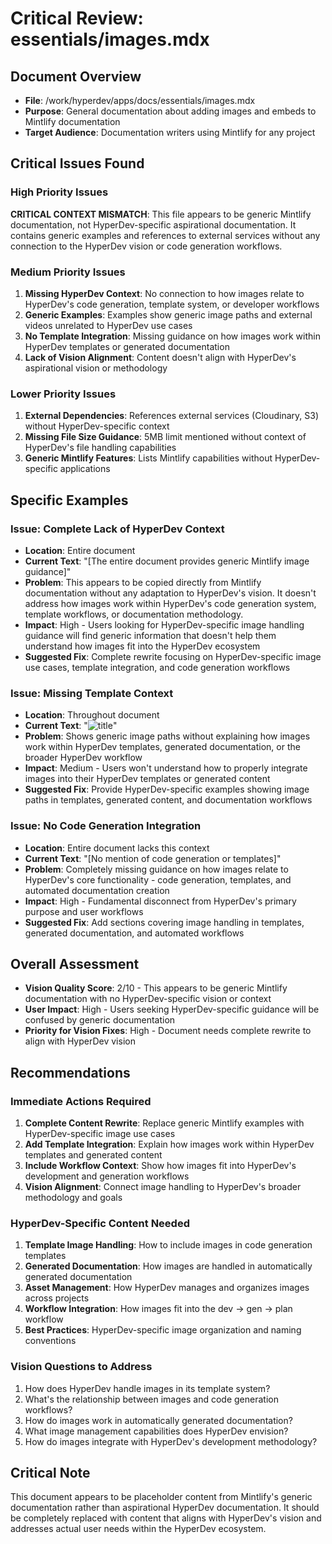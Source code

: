 # Critical Review: essentials/images.mdx

## Document Overview
- **File**: /work/hyperdev/apps/docs/essentials/images.mdx
- **Purpose**: General documentation about adding images and embeds to Mintlify documentation
- **Target Audience**: Documentation writers using Mintlify for any project

## Critical Issues Found

### High Priority Issues

**CRITICAL CONTEXT MISMATCH**: This file appears to be generic Mintlify documentation, not HyperDev-specific aspirational documentation. It contains generic examples and references to external services without any connection to the HyperDev vision or code generation workflows.

### Medium Priority Issues

1. **Missing HyperDev Context**: No connection to how images relate to HyperDev's code generation, template system, or developer workflows
2. **Generic Examples**: Examples show generic image paths and external videos unrelated to HyperDev use cases
3. **No Template Integration**: Missing guidance on how images work within HyperDev templates or generated documentation
4. **Lack of Vision Alignment**: Content doesn't align with HyperDev's aspirational vision or methodology

### Lower Priority Issues

1. **External Dependencies**: References external services (Cloudinary, S3) without HyperDev-specific context
2. **Missing File Size Guidance**: 5MB limit mentioned without context of HyperDev's file handling capabilities
3. **Generic Mintlify Features**: Lists Mintlify capabilities without HyperDev-specific applications

## Specific Examples

### Issue: Complete Lack of HyperDev Context
- **Location**: Entire document
- **Current Text**: "[The entire document provides generic Mintlify image guidance]"
- **Problem**: This appears to be copied directly from Mintlify documentation without any adaptation to HyperDev's vision. It doesn't address how images work within HyperDev's code generation system, template workflows, or documentation methodology.
- **Impact**: High - Users looking for HyperDev-specific image handling guidance will find generic information that doesn't help them understand how images fit into the HyperDev ecosystem
- **Suggested Fix**: Complete rewrite focusing on HyperDev-specific image use cases, template integration, and code generation workflows

### Issue: Missing Template Context
- **Location**: Throughout document
- **Current Text**: "![title](/path/image.jpg)"
- **Problem**: Shows generic image paths without explaining how images work within HyperDev templates, generated documentation, or the broader HyperDev workflow
- **Impact**: Medium - Users won't understand how to properly integrate images into their HyperDev templates or generated content
- **Suggested Fix**: Provide HyperDev-specific examples showing image paths in templates, generated content, and documentation workflows

### Issue: No Code Generation Integration
- **Location**: Entire document lacks this context
- **Current Text**: "[No mention of code generation or templates]"
- **Problem**: Completely missing guidance on how images relate to HyperDev's core functionality - code generation, templates, and automated documentation creation
- **Impact**: High - Fundamental disconnect from HyperDev's primary purpose and user workflows
- **Suggested Fix**: Add sections covering image handling in templates, generated documentation, and automated workflows

## Overall Assessment
- **Vision Quality Score**: 2/10 - This appears to be generic Mintlify documentation with no HyperDev-specific vision or context
- **User Impact**: High - Users seeking HyperDev-specific guidance will be confused by generic documentation
- **Priority for Vision Fixes**: High - Document needs complete rewrite to align with HyperDev vision

## Recommendations

### Immediate Actions Required
1. **Complete Content Rewrite**: Replace generic Mintlify examples with HyperDev-specific image use cases
2. **Add Template Integration**: Explain how images work within HyperDev templates and generated content
3. **Include Workflow Context**: Show how images fit into HyperDev's development and generation workflows
4. **Vision Alignment**: Connect image handling to HyperDev's broader methodology and goals

### HyperDev-Specific Content Needed
1. **Template Image Handling**: How to include images in code generation templates
2. **Generated Documentation**: How images are handled in automatically generated documentation
3. **Asset Management**: How HyperDev manages and organizes images across projects
4. **Workflow Integration**: How images fit into the dev → gen → plan workflow
5. **Best Practices**: HyperDev-specific image organization and naming conventions

### Vision Questions to Address
1. How does HyperDev handle images in its template system?
2. What's the relationship between images and code generation workflows?
3. How do images work in automatically generated documentation?
4. What image management capabilities does HyperDev envision?
5. How do images integrate with HyperDev's development methodology?

## Critical Note
This document appears to be placeholder content from Mintlify's generic documentation rather than aspirational HyperDev documentation. It should be completely replaced with content that aligns with HyperDev's vision and addresses actual user needs within the HyperDev ecosystem.